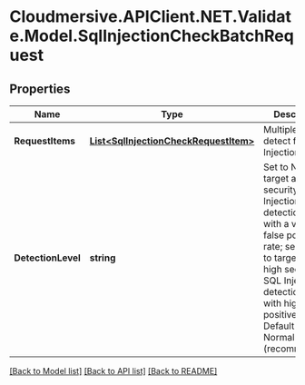 # Cloudmersive.APIClient.NET.Validate.Model.SqlInjectionCheckBatchRequest
## Properties

Name | Type | Description | Notes
------------ | ------------- | ------------- | -------------
**RequestItems** | [**List&lt;SqlInjectionCheckRequestItem&gt;**](SqlInjectionCheckRequestItem.md) | Multiple items to detect for SQL Injection | [optional] 
**DetectionLevel** | **string** | Set to Normal to target a high-security SQL Injection detection level with a very low false positive rate; select High to target a very-high security SQL Injection detection level with higher false positives.  Default is Normal (recommended). | [optional] 

[[Back to Model list]](../README.md#documentation-for-models) [[Back to API list]](../README.md#documentation-for-api-endpoints) [[Back to README]](../README.md)

